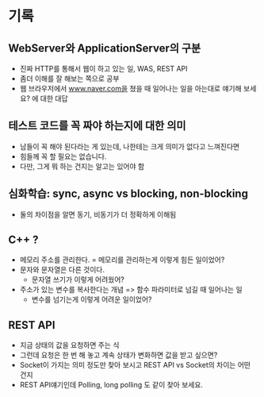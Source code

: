 # 기록

## WebServer와 ApplicationServer의 구분

- 진짜 HTTP를 통해서 웹이 하고 있는 일, WAS, REST API
- 좀더 이해를 잘 해보는 쪽으로 공부
- 웹 브라우저에서 www.naver.com을 쳤을 때 일어나는 일을 아는대로 얘기해 보세요? 에 대한 대답

## 테스트 코드를 꼭 짜야 하는지에 대한 의미

- 남들이 꼭 해야 된다라는 게 있는데, 나한테는 크게 의미가 없다고 느껴진다면
- 힘들께 꼭 할 필요는 없습니다.
- 다만, 그게 뭐 하는 건지는 알고는 있어야 함

## 심화학습: sync, async vs blocking, non-blocking

- 둘의 차이점을 알면 동기, 비동기가 더 정확하게 이해됨

## C++ ?

- 메모리 주소를 관리한다.
  = 메모리를 관리하는게 이렇게 힘든 일이었어?
- 문자와 문자열은 다른 것이다.
  - 문자열 쓰기가 이렇게 어려웠어?
- 주소가 있는 변수를 복사한다는 개념 => 함수 파라미터로 넘길 때 일어나는 일
  - 변수를 넘기는게 이렇게 어려운 일이었어?

## REST API

- 지금 상태의 값을 요청하면 주는 식
- 그런데 요청은 한 번 해 놓고 계속 상태가 변화하면 값을 받고 싶으면?
- Socket이 가지는 의미 정도만 찾아 보시고 REST API vs Socket의 차이는 어떤 건지
- REST API얘기인데 Polling, long polling 도 같이 찾아 보세요.